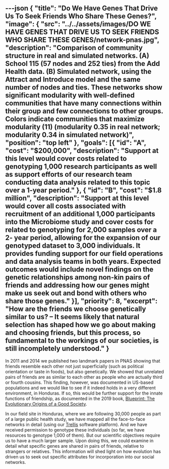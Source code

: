 ---json
{
  "title": "Do We Have Genes That Drive Us To Seek Friends Who Share These Genes?",
  "image": {
    "src": "../../assets/images/DO WE HAVE GENES THAT DRIVE US TO SEEK FRIENDS WHO SHARE THESE GENES/network-pnas.jpg",
    "description": "Comparison of community structure in real and simulated networks. (A) School 115 (57 nodes and 252 ties) from the Add Health data. (B) Simulated network, using the Attract and Introduce model and the same number of nodes and ties. These networks show significant modularity with well-defined communities that have many connections within their group and few connections to other groups. Colors indicate communities that maximize  modularity (11) (modularity  0.35 in real network; modularity  0.34 in simulated network)",
    "position": "top left"
  },
  "goals": [{
    "id": "A",
    "cost": "$200,000",
    "description": "Support at this level would cover costs related to genotyping 1,000 research participants as well as support efforts of our research team conducting data analysis related to this topic over a 1-year period."
  }, {
    "id": "B",
    "cost": "$1.8 million",
    "description": "Support at this level would cover all costs associated with recruitment of an additional 1,000 participants into the Microbiome study and cover costs for related to genotyping for 2,000 samples over a 2- year period, allowing for the expansion of our genotyped dataset to 3,000 individuals. It provides funding support for our field operations and data analysis teams in both years. Expected outcomes would include novel findings on the genetic relationships among non-kin pairs of friends and addressing how our genes might make us seek out and bond with others who share those genes."
  }],
  "priority": 8,
  "excerpt": "How are the friends we choose genetically similar to us? – It seems likely that natural selection has shaped how we go about making and choosing friends, but this process, so fundamental to the workings of our societies, is still incompletely understood."
}
---

In 2011 and 2014 we published two landmark papers in PNAS showing that friends resemble each other not just superficially (such as political orientation or taste in foods), but also genetically.  We showed that unrelated pairs of friends are as similar to each other as people who are actually third or fourth cousins.  This finding, however, was documented in US-based populations and we would like to see if it indeed holds in a very different environment, in Honduras.  If so, this would be further support for the innate functions of friendship, as documented in the 2019 book, [Blueprint: The Evolutionary Origins of a Good Society](http://humannaturelab.net/blueprint-the-book).

In our field site in Honduras, where we are following 30,000 people as part of a large public health study, we have mapped all the face-to-face networks in detail (using our [Trellis](http://trellis.yale.edu) software platform).  And we have received permission to genotype these individuals (so far, we have resources to genotype 1,000 of them).  But our scientific objectives require us to have a much larger sample. Upon doing this, we could examine in detail what specific genes are shared in pairs of friends, relative to strangers or relatives. This information will shed light on how evolution has driven us to seek out specific attributes for incorporation into our social networks.
